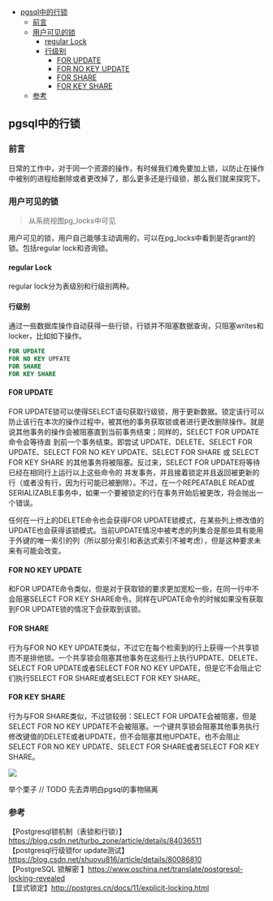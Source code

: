 - [pgsql中的行锁](#pgsql%E4%B8%AD%E7%9A%84%E8%A1%8C%E9%94%81)
  - [前言](#%E5%89%8D%E8%A8%80)
  - [用户可见的锁](#%E7%94%A8%E6%88%B7%E5%8F%AF%E8%A7%81%E7%9A%84%E9%94%81)
    - [regular Lock](#regular-lock)
    - [行级别](#%E8%A1%8C%E7%BA%A7%E5%88%AB)
        - [FOR UPDATE](#for-update)
        - [FOR NO KEY UPDATE](#for-no-key-update)
        - [FOR SHARE](#for-share)
        - [FOR KEY SHARE](#for-key-share)
  - [参考](#%E5%8F%82%E8%80%83)

## pgsql中的行锁

### 前言

日常的工作中，对于同一个资源的操作，有时候我们难免要加上锁，以防止在操作中被别的进程给删除或者更改掉了，那么更多还是行级锁，那么我们就来探究下。

### 用户可见的锁

> 从系统视图pg_locks中可见

用户可见的锁，用户自己能够主动调用的，可以在pg_locks中看到是否grant的锁。包括regular lock和咨询锁。

#### regular Lock
 
regular lock分为表级别和行级别两种。
 
#### 行级别

通过一些数据库操作自动获得一些行锁，行锁并不阻塞数据查询，只阻塞writes和locker，比如如下操作。

````sql
FOR UPDATE
FOR NO KEY UPFATE
FOR SHARE
FOR KEY SHARE
````
#### FOR UPDATE

FOR UPDATE锁可以使得SELECT语句获取行级锁，用于更新数据。锁定该行可以防止该行在本次的操作过程中，被其他的事务获取锁或者进行更改删除操作。就是说其他事务的操作会被阻塞直到当前事务结束；同样的，SELECT FOR UPDATE命令会等待直
到前一个事务结束。即尝试 UPDATE、DELETE、SELECT FOR UPDATE、SELECT FOR NO KEY UPDATE、SELECT FOR SHARE 或 SELECT FOR KEY SHARE 的其他事务将被阻塞。反过来，SELECT FOR UPDATE将等待已经在相同行上运行以上这些命令的
并发事务，并且接着锁定并且返回被更新的行（或者没有行，因为行可能已被删除）。不过，在一个REPEATABLE READ或SERIALIZABLE事务中，如果一个要被锁定的行在事务开始后被更改，将会抛出一个错误。  

任何在一行上的DELETE命令也会获得FOR UPDATE锁模式，在某些列上修改值的UPDATE也会获得该锁模式。当前UPDATE情况中被考虑的列集合是那些具有能用于外键的唯一索引的列（所以部分索引和表达式索引不被考虑），但是这种要求未来有可能会改变。

#### FOR NO KEY UPDATE

和FOR UPDATE命令类似，但是对于获取锁的要求更加宽松一些，在同一行中不会阻塞SELECT FOR KEY SHARE命令。同样在UPDATE命令的时候如果没有获取到FOR UPDATE锁的情况下会获取到该锁。

#### FOR SHARE

行为与FOR NO KEY UPDATE类似，不过它在每个检索到的行上获得一个共享锁而不是排他锁。一个共享锁会阻塞其他事务在这些行上执行UPDATE、DELETE、SELECT FOR UPDATE或者SELECT FOR NO KEY UPDATE，但是它不会阻止它们执行SELECT FOR SHARE或者SELECT FOR KEY SHARE。

#### FOR KEY SHARE

行为与FOR SHARE类似，不过锁较弱：SELECT FOR UPDATE会被阻塞，但是SELECT FOR NO KEY UPDATE不会被阻塞。一个键共享锁会阻塞其他事务执行修改键值的DELETE或者UPDATE，但不会阻塞其他UPDATE，也不会阻止SELECT FOR NO KEY UPDATE、SELECT FOR SHARE或者SELECT FOR KEY SHARE。
 
![](https://img2020.cnblogs.com/blog/1237626/202004/1237626-20200408142154977-1951304776.png)

举个栗子
// TODO 先去弄明白pgsql的事物隔离


### 参考

【Postgresql锁机制（表锁和行锁）】https://blog.csdn.net/turbo_zone/article/details/84036511  
【postgresql行级锁for update测试】https://blog.csdn.net/shuoyu816/article/details/80086810  
【PostgreSQL 锁解密 】https://www.oschina.net/translate/postgresql-locking-revealed  
【显式锁定】http://postgres.cn/docs/11/explicit-locking.html

